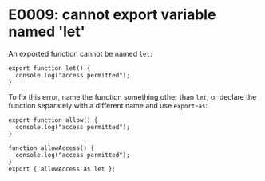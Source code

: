 # E0009: cannot export variable named 'let'

An exported function cannot be named `let`:

    export function let() {
      console.log("access permitted");
    }

To fix this error, name the function something other than `let`, or declare the
function separately with a different name and use `export`-`as`:

    export function allow() {
      console.log("access permitted");
    }

    function allowAccess() {
      console.log("access permitted");
    }
    export { allowAccess as let };
